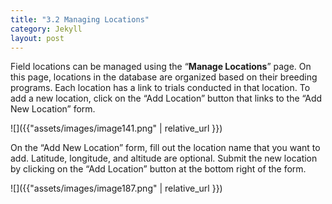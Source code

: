 ```yaml
---
title: "3.2 Managing Locations"
category: Jekyll
layout: post
---
```


Field locations can be managed using the “**Manage Locations**” page. On this page, locations in the database are organized based on their breeding programs. Each location has a link to trials conducted in that location. To add a new location, click on the “Add Location” button that links to the “Add New Location” form.

![]({{"assets/images/image141.png" | relative_url }})

On the “Add New Location” form, fill out the location name that you want to add. Latitude, longitude, and altitude are optional. Submit the new location by clicking on the “Add Location” button at the bottom right of the form.

![]({{"assets/images/image187.png" | relative_url }})
